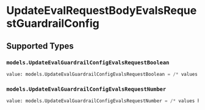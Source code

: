 # UpdateEvalRequestBodyEvalsRequestGuardrailConfig


## Supported Types

### `models.UpdateEvalGuardrailConfigEvalsRequestBoolean`

```python
value: models.UpdateEvalGuardrailConfigEvalsRequestBoolean = /* values here */
```

### `models.UpdateEvalGuardrailConfigEvalsRequestNumber`

```python
value: models.UpdateEvalGuardrailConfigEvalsRequestNumber = /* values here */
```

